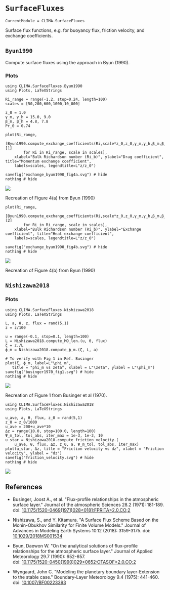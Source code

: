 # `SurfaceFluxes`

```@meta
CurrentModule = CLIMA.SurfaceFluxes
```

Surface flux functions, e.g. for buoyancy flux, friction velocity, and exchange coefficients.

## `Byun1990`

Compute surface fluxes using the approach in Byun (1990).

### Plots

```@example byun1990
using CLIMA.SurfaceFluxes.Byun1990
using Plots, LaTeXStrings

Ri_range = range(-1.2, stop=0.24, length=100)
scales = [50,200,600,1000,10_000]

z_0 = 1.0
γ_m, γ_h = 15.0, 9.0
β_m, β_h = 4.8, 7.8
Pr_0 = 0.74

plot(Ri_range,
    [Byun1990.compute_exchange_coefficients(Ri,scale*z_0,z_0,γ_m,γ_h,β_m,β_h,Pr_0)[1]
        for Ri in Ri_range, scale in scales], 
    xlabel="Bulk Richardson number (Ri_b)", ylabel="Drag coefficient", title="Momentum exchange coefficient",
    labels=scales, legendtitle=L"z/z_0")

savefig("exchange_byun1990_fig4a.svg") # hide
nothing # hide
```
![](exchange_byun1990_fig4a.svg)

Recreation of Figure 4(a) from Byun (1990)

```@example byun1990
plot(Ri_range,
    [Byun1990.compute_exchange_coefficients(Ri,scale*z_0,z_0,γ_m,γ_h,β_m,β_h,Pr_0)[2]
        for Ri in Ri_range, scale in scales], 
    xlabel="Bulk Richardson number (Ri_b)", ylabel="Exchange coefficient", title="Heat exchange coefficient",
    labels=scales, legendtitle=L"z/z_0")

savefig("exchange_byun1990_fig4b.svg") # hide
nothing # hide
```
![](exchange_byun1990_fig4b.svg)

Recreation of Figure 4(b) from Byun (1990)

## `Nishizawa2018`

### Plots
```@example
using CLIMA.SurfaceFluxes.Nishizawa2018
using Plots, LaTeXStrings

L, a, θ, z, flux = rand(5,1)
z = z/100

u = range(-0.1, stop=0.1, length=100)
L = Nishizawa2018.compute_MO_len.(u, θ, flux)
ζ = z./L
ϕ_m = Nishizawa2018.compute_ϕ_m.(ζ, L, a)

# To verify with Fig 1 in Ref. Businger
plot(ζ, ϕ_m, label=L"\phi_m",
   title = "phi_m vs zeta", xlabel = L"\zeta", ylabel = L"\phi_m")
savefig("businger1970_fig1.svg") # hide
nothing # hide
```
![](businger1970_fig1.svg)

Recreation of Figure 1 from Businger et al (1970).

```@example
using CLIMA.SurfaceFluxes.Nishizawa2018
using Plots, LaTeXStrings

u_ave, a, θ, flux, z_0 = rand(5,1)
z_0 = z_0/1000
u_ave = 200+u_ave*10
Δz = range(10.0, stop=100.0, length=100)
Ψ_m_tol, tol_abs, iter_max = 1e-3, 1e-3, 10
u_star = Nishizawa2018.compute_friction_velocity.(
    u_ave, θ, flux, Δz, z_0, a, Ψ_m_tol, tol_abs, iter_max)
plot(u_star, Δz, title = "Friction velocity vs dz", xlabel = "Friction velocity", ylabel = "dz")
savefig("friction_velocity.svg") # hide
nothing # hide
```
![](friction_velocity.svg)


## References

- Businger, Joost A., et al. "Flux-profile relationships in the atmospheric surface
  layer." Journal of the atmospheric Sciences 28.2 (1971): 181-189.
  doi: [10.1175/1520-0469(1971)028<0181:FPRITA>2.0.CO;2](https://doi.org/10.1175/1520-0469(1971)028<0181:FPRITA>2.0.CO;2)

- Nishizawa, S., and Y. Kitamura. "A Surface Flux Scheme Based on the Monin-Obukhov
  Similarity for Finite Volume Models." Journal of Advances in Modeling Earth Systems
  10.12 (2018): 3159-3175.
  doi: [10.1029/2018MS001534](https://doi.org/10.1029/2018MS001534)

- Byun, Daewon W. "On the analytical solutions of flux-profile relationships for the
  atmospheric surface layer." Journal of Applied Meteorology 29.7 (1990): 652-657.  
  doi: [10.1175/1520-0450(1990)029<0652:OTASOF>2.0.CO;2](http://dx.doi.org/10.1175/1520-0450(1990)029<0652:OTASOF>2.0.CO;2)

- Wyngaard, John C. "Modeling the planetary boundary layer-Extension to the stable case."
  Boundary-Layer Meteorology 9.4 (1975): 441-460.
  doi: [10.1007/BF00223393](https://doi.org/10.1007/BF00223393)
